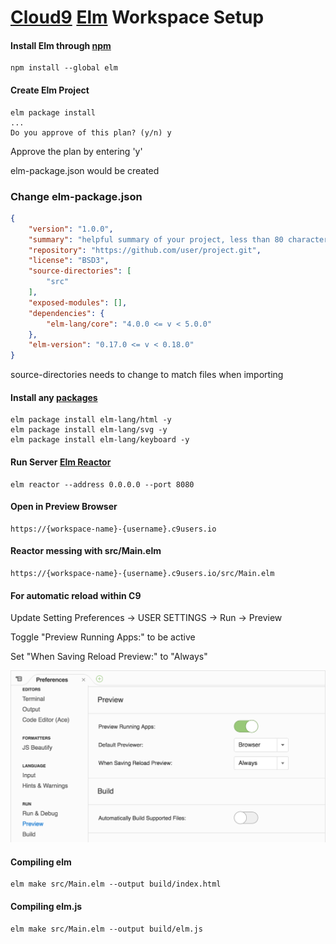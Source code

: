 # [Cloud9](https://c9.io) [Elm](http://elm-lang.org/) Workspace Setup

#### Install Elm through [npm](https://www.npmjs.com/package/elm)
```
npm install --global elm

```

#### Create Elm Project
```
elm package install
...
Do you approve of this plan? (y/n) y

```
Approve the plan by entering 'y'

elm-package.json would be created

### Change elm-package.json
```json
{
    "version": "1.0.0",
    "summary": "helpful summary of your project, less than 80 characters",
    "repository": "https://github.com/user/project.git",
    "license": "BSD3",
    "source-directories": [
        "src"
    ],
    "exposed-modules": [],
    "dependencies": {
        "elm-lang/core": "4.0.0 <= v < 5.0.0"
    },
    "elm-version": "0.17.0 <= v < 0.18.0"
}
```
source-directories needs to change to match files when importing

#### Install any [packages](http://package.elm-lang.org/)
```
elm package install elm-lang/html -y
elm package install elm-lang/svg -y
elm package install elm-lang/keyboard -y
```

#### Run Server [Elm Reactor](https://github.com/elm-lang/elm-reactor)
```
elm reactor --address 0.0.0.0 --port 8080

```


#### Open in Preview Browser
```
https://{workspace-name}-{username}.c9users.io

```

#### Reactor messing with src/Main.elm
```
https://{workspace-name}-{username}.c9users.io/src/Main.elm

```

#### For automatic reload within C9
Update Setting Preferences 
-> USER SETTINGS
-> Run
-> Preview

Toggle "Preview Running Apps:" to be active

Set "When Saving Reload Preview:" to "Always"

![previewer](assets/previewer-reload.png)


#### Compiling elm
```
elm make src/Main.elm --output build/index.html

```

#### Compiling elm.js
```
elm make src/Main.elm --output build/elm.js

```
